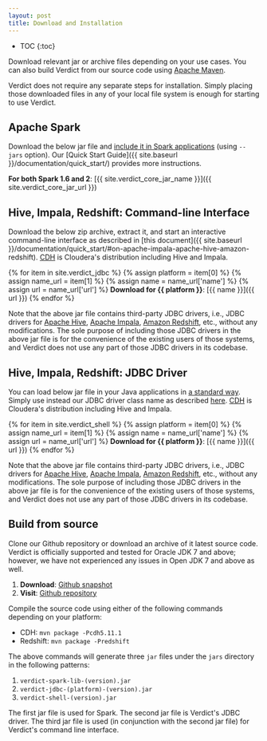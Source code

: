 ```yaml
---
layout: post
title: Download and Installation
---
```


* TOC
{:toc}

Download relevant jar or archive files depending on your use cases. You can also build Verdict from our source code using [Apache Maven](https://maven.apache.org/).

Verdict does not require any separate steps for installation. Simply placing those downloaded files in any of your local file system is enough for starting to use Verdict.


## Apache Spark

Download the below jar file and [include it in Spark applications](https://spark.apache.org/docs/latest/submitting-applications.html#advanced-dependency-management) (using `--jars` option). Our [Quick Start Guide]({{ site.baseurl }}/documentation/quick_start/) provides more instructions.

**For both Spark 1.6 and 2**: [{{ site.verdict_core_jar_name }}]({{ site.verdict_core_jar_url }})


## Hive, Impala, Redshift: Command-line Interface

Download the below zip archive, extract it, and start an interactive command-line interface as described in [this document]({{ site.baseurl }}/documentation/quick_start/#on-apache-impala-apache-hive-amazon-redshift). [CDH](https://www.cloudera.com/products/open-source/apache-hadoop/key-cdh-components.html) is Cloudera's distribution including Hive and Impala.

{% for item in site.verdict_jdbc %}
    {% assign platform = item[0] %}
    {% assign name_url = item[1] %}
    {% assign name = name_url['name'] %}
    {% assign url = name_url['url'] %}
**Download for {{ platform }}**: [{{ name }}]({{ url }})
{% endfor %}

<!-- **Download for %**: [{{ site.verdict_command_line_zip_name }}]({{ site.verdict_command_line_zip_url }}) -->

Note that the above jar file contains third-party JDBC drivers, i.e., JDBC drivers for [Apache Hive](https://www.cloudera.com/downloads/connectors/hive/jdbc/2-5-4.html), [Apache Impala](https://www.cloudera.com/downloads/connectors/impala/jdbc/2-5-41.html), [Amazon Redshift](http://docs.aws.amazon.com/redshift/latest/mgmt/configure-jdbc-connection.html#download-jdbc-driver), etc., without any modifications. The sole purpose of including those JDBC drivers in the above jar file is for the convenience of the existing users of those systems, and Verdict does not use any part of those JDBC drivers in its codebase.


## Hive, Impala, Redshift: JDBC Driver

You can load below jar file in your Java applications in [a standard way](https://www.tutorialspoint.com/jdbc/jdbc-sample-code.htm). Simply use instead our JDBC driver class name as described [here](http://verdict-doc.readthedocs.io/en/latest/using.html#jdbc-in-java-python-applications). [CDH](https://www.cloudera.com/products/open-source/apache-hadoop/key-cdh-components.html) is Cloudera's distribution including Hive and Impala.

{% for item in site.verdict_shell %}
    {% assign platform = item[0] %}
    {% assign name_url = item[1] %}
    {% assign name = name_url['name'] %}
    {% assign url = name_url['url'] %}
**Download for {{ platform }}**: [{{ name }}]({{ url }})
{% endfor %}

Note that the above jar file contains third-party JDBC drivers, i.e., JDBC drivers for [Apache Hive](https://www.cloudera.com/downloads/connectors/hive/jdbc/2-5-4.html), [Apache Impala](https://www.cloudera.com/downloads/connectors/impala/jdbc/2-5-41.html), [Amazon Redshift](http://docs.aws.amazon.com/redshift/latest/mgmt/configure-jdbc-connection.html#download-jdbc-driver), etc., without any modifications. The sole purpose of including those JDBC drivers in the above jar file is for the convenience of the existing users of those systems, and Verdict does not use any part of those JDBC drivers in its codebase.

## Build from source

Clone our Github repository or download an archive of it latest source code. Verdict is officially supported and tested for Oracle JDK 7 and above; however, we have not experienced any issues in Open JDK 7 and above as well. 

1. **Download**: [Github snapshot](https://github.com/mozafari/verdict/archive/master.zip)
1. **Visit**: [Github repository](https://github.com/mozafari/verdict)

Compile the source code using either of the following commands depending on your platform:
- CDH: `mvn package -Pcdh5.11.1`
- Redshift: `mvn package -Predshift`

The above commands will generate three `jar` files under the `jars` directory in the following patterns:
1. `verdict-spark-lib-(version).jar`
1. `verdict-jdbc-(platform)-(version).jar`
1. `verdict-shell-(version).jar`

The first jar file is used for Spark. The second jar file is Verdict's JDBC driver. The third jar file is used (in conjunction with the second jar file) for Verdict's command line interface.

